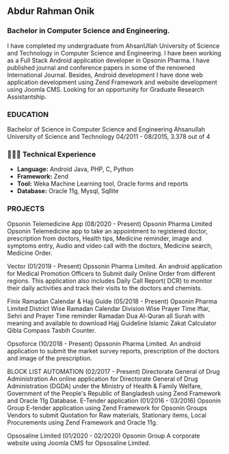 ## Abdur Rahman Onik
### Bachelor in Computer Science and Engineering.

I have completed my undergraduate from AhsanUllah University of Science and Technology in Computer Science
and Engineering. I have been working as a Full Stack Android application developer in Opsonin Pharma. I have
published journal and conference papers in some of the renowned International Journal. Besides, Android
development I have done web application development using Zend Framework and website development using
Joomla CMS. Looking for an opportunity for Graduate Research Assistantship.

### EDUCATION

Bachelor of Science in Computer Science and Engineering
Ahsanullah University of Science and Technology
04/2011 - 08/2015, 3.378 out of 4

### 👩🏼‍💻 Technical Experience
- **Language:**  Android Java, PHP, C, Python
- **Framework:** Zend
- **Tool:** Weka Machine Learning tool, Oracle forms and reports
- **Database:** Oracle 11g, Mysql, Sqllite

### PROJECTS

Opsonin Telemedicine App (08/2020 - Present)
Opsonin Pharma Limited
Opsonin Telemedicine app to take an appointment to registered
doctor, prescription from doctors, Health tips, Medicine reminder,
image and symptoms entry, Audio and video call with the doctors, Medicine search, Medicine Order. 

Vector (01/2019 - Present)
Opssonin Pharma Limited. An android application for Medical Promotion Officers to Submit
daily Online Order from different regions. This application also
includes Daily Call Report( DCR) to monitor their daily activities and
track their visits to the doctors and chemists.

Finix Ramadan Calendar & Hajj Guide
(05/2018 - Present)
Opsonin Pharma Limited
District Wise Ramadan Calendar Division Wise Prayer Time Iftar, Sehri and Prayer Time reminder Ramadan Dua Al-Quran all Surah with meaning and available to download Hajj Guideline Islamic Zakat
Calculator Qibla Compass Tasbih Counter. 

Opsoforce (10/2018 - Present)
Opssonin Pharma Limited. An android application to submit the market survey reports, prescription of the doctors and image of the prescription. 

BLOCK LIST AUTOMATION (02/2017 - Present)
Directorate General of Drug Administration An online application for Directorate General of Drug Administration
(DGDA) under the Ministry of Health & Family Welfare, Government of the People's Republic of Bangladesh using Zend Framework and
Oracle 11g Database.
E-Tender application (01/2016 - 03/2016)
Opsonin Group
E-tender application using Zend Framework for Opsonin Groups Vendors to submit Quotation for Raw materials, Stationary items, Local Procurements using Zend Framework and Oracle 11g. 

Opsosaline Limited (01/2020 - 02/2020)
Opsonin Group
A corporate website using Joomla CMS for Opsosaline Limited.





